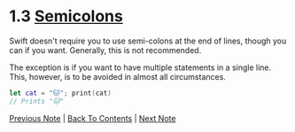 # 1.3 [Semicolons](https://developer.apple.com/library/content/documentation/Swift/Conceptual/Swift_Programming_Language/TheBasics.html#//apple_ref/doc/uid/TP40014097-CH5-ID316)

Swift doesn't require you to use semi-colons at the end of lines, though you can if you want. Generally, this is not recommended.

The exception is if you want to have multiple statements in a single line. This, however, is to be avoided in almost all circumstances.

```Swift
let cat = "🐱"; print(cat)
// Prints "🐱"
```

[Previous Note](../1%20-%20The%20Basics/1.2%20-%20Comments.md) | [Back To Contents](https://github.com/Firanus/swift-language-guide-notes) |  [Next Note](../1%20-%20The%20Basics/1.4%20-%20Integers.md)
